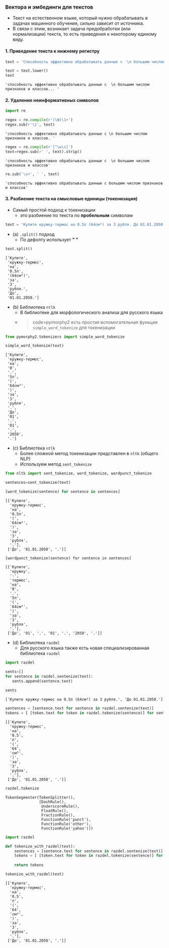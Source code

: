 
### Вектора и эмбединги для текстов

- Текст на естественном языке, который нужно обрабатывать в задачах машинного обучения, сильно зависит от источника. 
- В связи с этим, возникает задача предобработки (или нормализации) текста, то есть приведения к некоторому единому виду.

#### 1. Приведение текста к нижнему регистру

```python
text = 'Способность эффективно обрабатывать данные с  \n большим числом признаков и классов... '
```

```python
text = text.lower()
text
```

```
'способность эффективно обрабатывать данные с  \n большим числом признаков и классов... '
```

#### 2. Удаление неинформативных символов

```python
import re

regex = re.compile(r'(\W)\1+')
regex.sub(r'\1', text)
```

```
'способность эффективно обрабатывать данные с \n большим числом признаков и классов. '
```

```python
regex = re.compile(r'[^\w\s]')
text=regex.sub(r' ', text).strip()
```

```
'способность эффективно обрабатывать данные с  \n большим числом признаков и классов'
```

```python
re.sub('\s+', ' ', text)
```

```
'способность эффективно обрабатывать данные с большим числом признаков и классов'
```
#### 3. Разбиение текста на смысловые единицы (токенизация)

- Самый простой подход к токенизации
  - это разбиение по текста по **пробельным** символам

```python
text = 'Купите кружку-термос на 0.5л (64см³) за 3 рубля. До 01.01.2050.'
```

- (a) <code>.split()</code> подход
  - По дефолту использует **" "**

```python
text.split()
```

```
['Купите',
 'кружку-термос',
 'на',
 '0.5л',
 '(64см³)',
 'за',
 '3',
 'рубля.',
 'До',
 '01.01.2050.']
 ```

- (b) Библиотека <code>ntlk</code>
  - В библиотеке для морфологического анализа для русского языка
  - >code>pymorphy2</code> есть простая вспомогательная функция <code>simple_word_tokenize</code> для токенизации

```python
from pymorphy2.tokenizers import simple_word_tokenize

simple_word_tokenize(text)

```

```
['Купите',
 'кружку-термос',
 'на',
 '0',
 '.',
 '5л',
 '(',
 '64см³',
 ')',
 'за',
 '3',
 'рубля',
 '.',
 'До',
 '01',
 '.',
 '01',
 '.',
 '2050',
 '.']
 ```
 
- (c) Библиотека <code>ntlk</code>
  - Более сложной метод токенизации представлен в <code>nltk</code> (общего NLP)
  - Используем метод <code>sent_tokenize</code>

```python
from nltk import sent_tokenize, word_tokenize, wordpunct_tokenize

sentences=sent_tokenize(text)
```

```python
[word_tokenize(sentence) for sentence in sentences]
```

```
[['Купите',
  'кружку-термос',
  'на',
  '0.5л',
  '(',
  '64см³',
  ')',
  'за',
  '3',
  'рубля',
  '.'],
 ['До', '01.01.2050', '.']]
 ```

```
[wordpunct_tokenize(sentence) for sentence in sentences]
```

```
[['Купите',
  'кружку',
  '-',
  'термос',
  'на',
  '0',
  '.',
  '5л',
  '(',
  '64см³',
  ')',
  'за',
  '3',
  'рубля',
  '.'],
 ['До', '01', '.', '01', '.', '2050', '.']]
 ```
 
 - (d) Библиотека <code>razdel</code>
   - Для русского языка также есть новая специализированная библиотека <code>razdel</code>
 
 ```python
 import razdel

sents=[]
for sentence in razdel.sentenize(text):
    sents.append(sentence.text)
    
sents
```

```
['Купите кружку-термос на 0.5л (64см³) за 3 рубля.', 'До 01.01.2050.']
```

```python
sentences = [sentence.text for sentence in razdel.sentenize(text)]
tokens = [ [token.text for token in razdel.tokenize(sentence)] for sentence in sentences ]
```

```
[['Купите',
  'кружку-термос',
  'на',
  '0.5',
  'л',
  '(',
  '64',
  'см³',
  ')',
  'за',
  '3',
  'рубля',
  '.'],
 ['До', '01.01.2050', '.']]
```

```python
razdel.tokenize
```

```
TokenSegmenter(TokenSplitter(),
               [DashRule(),
                UnderscoreRule(),
                FloatRule(),
                FractionRule(),
                FunctionRule('punct'),
                FunctionRule('other'),
                FunctionRule('yahoo')])
```

```python
import razdel

def tokenize_with_razdel(text):
    sentences = [sentence.text for sentence in razdel.sentenize(text)]
    tokens = [ [token.text for token in razdel.tokenize(sentence)] for sentence in sentences ]
    
    return tokens

tokenize_with_razdel(text)
```

```
[['Купите',
  'кружку-термос',
  'на',
  '0.5',
  'л',
  '(',
  '64',
  'см³',
  ')',
  'за',
  '3',
  'рубля',
  '.'],
 ['До', '01.01.2050', '.']]
 ```
 
